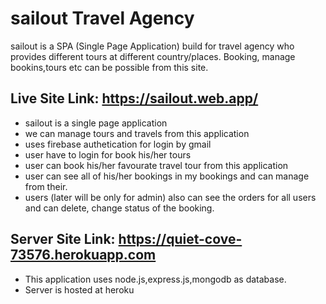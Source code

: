# sailout Travel Agency

sailout is a SPA (Single Page Application) build for travel agency who provides different tours at different country/places. Booking, manage bookins,tours etc can be possible from this site.

## Live Site Link: https://sailout.web.app/

- sailout is a single page application
- we can manage tours and travels from this application
- uses firebase authetication for login by gmail
- user have to login for book his/her tours
- user can book his/her favourate travel tour from this application
- user can see all of his/her bookings in my bookings and can manage from their.
- users (later will be only for admin) also can see the orders for all users and can delete, change status of the booking.

## Server Site Link: https://quiet-cove-73576.herokuapp.com

- This application uses node.js,express.js,mongodb as database.
- Server is hosted at heroku
